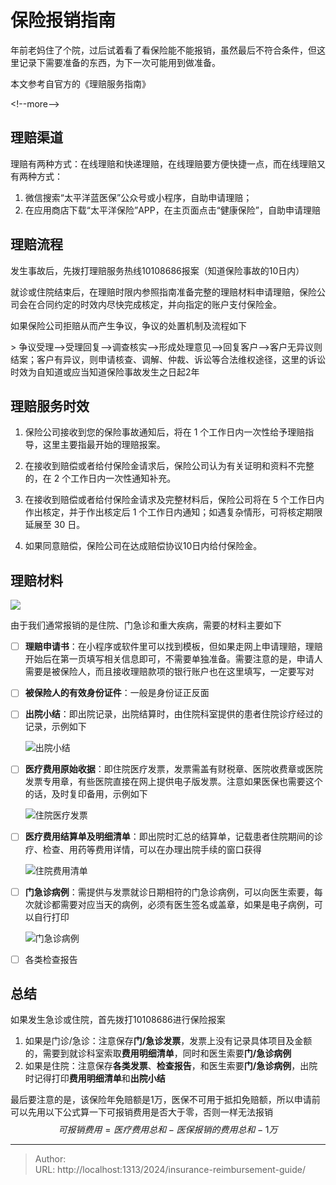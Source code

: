 # 保险报销指南


年前老妈住了个院，过后试着看了看保险能不能报销，虽然最后不符合条件，但这里记录下需要准备的东西，为下一次可能用到做准备。

本文参考自官方的《理赔服务指南》

&lt;!--more--&gt;

## 理赔渠道

理赔有两种方式：在线理赔和快递理赔，在线理赔要方便快捷一点，而在线理赔又有两种方式：

1. 微信搜索“太平洋蓝医保”公众号或小程序，自助申请理赔；
2. 在应用商店下载“太平洋保险”APP，在主页面点击“健康保险”，自助申请理赔

## 理赔流程

发生事故后，先拨打理赔服务热线10108686报案（知道保险事故的10日内）

就诊或住院结束后，在理赔时限内参照指南准备完整的理赔材料申请理赔，保险公司会在合同约定的时效内尽快完成核定，并向指定的账户支付保险金。

如果保险公司拒赔从而产生争议，争议的处置机制及流程如下

&gt; 争议受理—&gt;受理回复—&gt;调查核实—&gt;形成处理意见—&gt;回复客户—&gt;客户无异议则结案；客户有异议，则申请核查、调解、仲裁、诉讼等合法维权途径，这里的诉讼时效为自知道或应当知道保险事故发生之日起2年

## 理赔服务时效

1. 保险公司接收到您的保险事故通知后，将在 1 个工作日内一次性给予理赔指导，这里主要指最开始的理赔报案。

2. 在接收到赔偿或者给付保险金请求后，保险公司认为有关证明和资料不完整的，在 2 个工作日内一次性通知补充。

3. 在接收到赔偿或者给付保险金请求及完整材料后，保险公司将在 5 个工作日内作出核定，并于作出核定后 1 个工作日内通知；如遇复杂情形，可将核定期限延展至 30 日。
4. 如果同意赔偿，保险公司在达成赔偿协议10日内给付保险金。

## 理赔材料

![](https://cdn.sspai.com/2023/08/06/66eab46e22527b5ce6f3f219703d4360.png)

由于我们通常报销的是住院、门急诊和重大疾病，需要的材料主要如下

- [ ] **理赔申请书**：在小程序或软件里可以找到模板，但如果走网上申请理赔，理赔开始后在第一页填写相关信息即可，不需要单独准备。需要注意的是，申请人需要是被保险人，而且接收理赔款项的银行账户也在这里填写，一定要写对

- [ ] **被保险人的有效身份证件**：一般是身份证正反面

- [ ] **出院小结**：即出院记录，出院结算时，由住院科室提供的患者住院诊疗经过的记录，示例如下

  ![出院小结](D:\OneDrive\图片\博客图片\财务体系9-保险报销指南\SH_20240630_出院小结.jpg)

- [ ] **医疗费用原始收据**：即住院医疗发票，发票需盖有财税章、医院收费章或医院发票专用章，有些医院直接在网上提供电子版发票。注意如果医保也需要这个的话，及时复印备用，示例如下

  ![住院医疗发票](D:\OneDrive\图片\博客图片\财务体系9-保险报销指南\SH_20240630_住院医疗发票.jpg)

- [ ] **医疗费用结算单及明细清单**：即出院时汇总的结算单，记载患者住院期间的诊疗、检查、用药等费用详情，可以在办理出院手续的窗口获得

  ![住院费用清单](D:\OneDrive\图片\博客图片\财务体系9-保险报销指南\SH_20240630_住院费用清单.jpg)

- [ ] **门急诊病例**：需提供与发票就诊日期相符的门急诊病例，可以向医生索要，每次就诊都需要对应当天的病例，必须有医生签名或盖章，如果是电子病例，可以自行打印

  ![门急诊病例](D:\OneDrive\图片\博客图片\财务体系9-保险报销指南\SH_20240630_门急诊病例.jpg)

- [ ] 各类检查报告

## 总结

如果发生急诊或住院，首先拨打10108686进行保险报案

1. 如果是门诊/急诊：注意保存**门/急诊发票**，发票上没有记录具体项目及金额的，需要到就诊科室索取**费用明细清单**，同时和医生索要**门/急诊病例**
2. 如果是住院：注意保存**各类发票**、**检查报告**，和医生索要**门/急诊病例**，出院时记得打印**费用明细清单**和**出院小结**

最后要注意的是，该保险年免赔额是1万，医保不可用于抵扣免赔额，所以申请前可以先用以下公式算一下可报销费用是否大于零，否则一样无法报销
$$
可报销费用 = 医疗费用总和 - 医保报销的费用总和 - 1万
$$



---

> Author:   
> URL: http://localhost:1313/2024/insurance-reimbursement-guide/  

